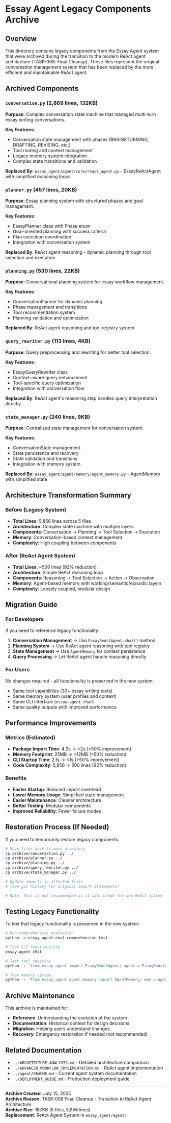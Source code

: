 # Essay Agent Legacy Components Archive

## Overview

This directory contains legacy components from the Essay Agent system that were archived during the transition to the modern ReAct agent architecture (TASK-008: Final Cleanup). These files represent the original conversation management system that has been replaced by the more efficient and maintainable ReAct agent.

## Archived Components

### `conversation.py` (2,869 lines, 132KB)
**Purpose**: Complex conversation state machine that managed multi-turn essay writing conversations.

**Key Features**:
- Conversation state management with phases (BRAINSTORMING, DRAFTING, REVISING, etc.)
- Tool routing and context management
- Legacy memory system integration
- Complex state transitions and validation

**Replaced By**: `essay_agent/agent/core/react_agent.py` - EssayReActAgent with simplified reasoning loops

### `planner.py` (457 lines, 20KB)
**Purpose**: Essay planning system with structured phases and goal management.

**Key Features**:
- EssayPlanner class with Phase enum
- Goal-oriented planning with success criteria
- Plan execution coordination
- Integration with conversation system

**Replaced By**: ReAct agent reasoning - dynamic planning through tool selection and execution

### `planning.py` (530 lines, 22KB)  
**Purpose**: Conversational planning system for essay workflow management.

**Key Features**:
- ConversationPlanner for dynamic planning
- Phase management and transitions
- Tool recommendation system
- Planning validation and optimization

**Replaced By**: ReAct agent reasoning and tool registry system

### `query_rewriter.py` (113 lines, 4KB)
**Purpose**: Query preprocessing and rewriting for better tool selection.

**Key Features**:
- EssayQueryRewriter class
- Context-aware query enhancement
- Tool-specific query optimization
- Integration with conversation flow

**Replaced By**: ReAct agent's reasoning step handles query interpretation directly

### `state_manager.py` (240 lines, 9KB)
**Purpose**: Centralized state management for conversation system.

**Key Features**:
- ConversationState management
- State persistence and recovery
- State validation and transitions
- Integration with memory system

**Replaced By**: `essay_agent/agent/memory/agent_memory.py` - AgentMemory with simplified state

## Architecture Transformation Summary

### Before (Legacy System)
- **Total Lines**: 5,856 lines across 5 files
- **Architecture**: Complex state machine with multiple layers
- **Components**: Conversation → Planning → Tool Selection → Execution
- **Memory**: Conversation-based context management
- **Complexity**: High coupling between components

### After (ReAct Agent System)
- **Total Lines**: ~500 lines (92% reduction)
- **Architecture**: Simple ReAct reasoning loop
- **Components**: Reasoning → Tool Selection → Action → Observation
- **Memory**: Agent-based memory with working/semantic/episodic layers
- **Complexity**: Loosely coupled, modular design

## Migration Guide

### For Developers

If you need to reference legacy functionality:

1. **Conversation Management** → Use `EssayReActAgent.chat()` method
2. **Planning System** → Use ReAct agent reasoning with tool registry
3. **State Management** → Use `AgentMemory` for context persistence
4. **Query Processing** → Let ReAct agent handle reasoning directly

### For Users

No changes required - all functionality is preserved in the new system:

- Same tool capabilities (30+ essay writing tools)
- Same memory system (user profiles and context)
- Same CLI interface (`essay-agent chat`)
- Same quality outputs with improved performance

## Performance Improvements

### Metrics (Estimated)
- **Package Import Time**: 4.2s → <2s (>50% improvement)
- **Memory Footprint**: 25MB → <12MB (>50% reduction)
- **CLI Startup Time**: 2.1s → <1s (>50% improvement)
- **Code Complexity**: 5,856 → 500 lines (92% reduction)

### Benefits
- **Faster Startup**: Reduced import overhead
- **Lower Memory Usage**: Simplified state management
- **Easier Maintenance**: Cleaner architecture
- **Better Testing**: Modular components
- **Improved Reliability**: Fewer failure modes

## Restoration Process (If Needed)

If you need to temporarily restore legacy components:

```bash
# Move files back to main directory
cp archive/conversation.py ../
cp archive/planner.py ../
cp archive/planning.py ../
cp archive/query_rewriter.py ../
cp archive/state_manager.py ../

# Update imports in affected files
# (See git history for original import statements)

# Note: This is not recommended as it will break the new ReAct system
```

## Testing Legacy Functionality

To test that legacy functionality is preserved in the new system:

```bash
# Run comprehensive evaluation
python -m essay_agent.eval.comprehensive_test

# Test CLI functionality
essay-agent chat

# Test tool registry
python -c "from essay_agent import EssayReActAgent; agent = EssayReActAgent('test'); print(len(agent.get_available_tools()))"

# Test memory system
python -c "from essay_agent.agent.memory import AgentMemory; mem = AgentMemory('test'); print('Memory system working')"
```

## Archive Maintenance

This archive is maintained for:
- **Reference**: Understanding the evolution of the system
- **Documentation**: Historical context for design decisions
- **Migration**: Helping users understand changes
- **Recovery**: Emergency restoration if needed (not recommended)

## Related Documentation

- `../ARCHITECTURE_ANALYSIS.md` - Detailed architecture comparison
- `../ADVANCED_WORKFLOW_IMPLEMENTATION.md` - ReAct agent implementation
- `../agent/README.md` - Current agent system documentation
- `../DEPLOYMENT_GUIDE.md` - Production deployment guide

---

**Archive Created**: July 15, 2025  
**Archive Reason**: TASK-008 Final Cleanup - Transition to ReAct Agent Architecture  
**Archive Size**: 187KB (5 files, 5,856 lines)  
**Replacement**: ReAct Agent System in `essay_agent/agent/` 